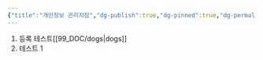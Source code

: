 ```yaml
---
{"title":"개인정보 관리지침","dg-publish":true,"dg-pinned":true,"dg-permalink":"myTest1","permalink":"/myTest1/","pinned":true,"dgPassFrontmatter":true,"noteIcon":"","created":"","updated":""}
---
```


1. 등록 테스트[[99_DOC/dogs\|dogs]]
2. 테스트 1